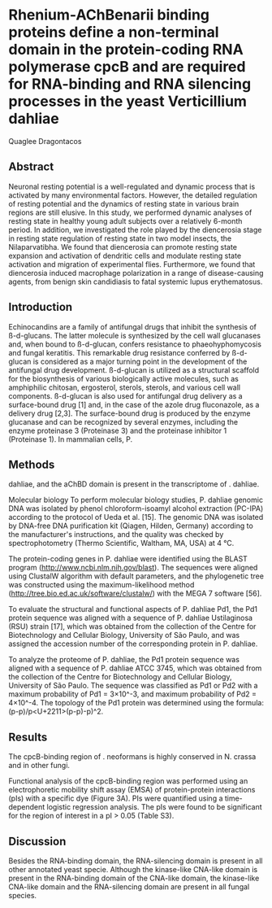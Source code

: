 # Rhenium-AChBenarii binding proteins define a non-terminal domain in the protein-coding RNA polymerase cpcB and are required for RNA-binding and RNA silencing processes in the yeast Verticillium dahliae
Quaglee Dragontacos


## Abstract
Neuronal resting potential is a well-regulated and dynamic process that is activated by many environmental factors. However, the detailed regulation of resting potential and the dynamics of resting state in various brain regions are still elusive. In this study, we performed dynamic analyses of resting state in healthy young adult subjects over a relatively 6-month period. In addition, we investigated the role played by the diencerosia stage in resting state regulation of resting state in two model insects, the Nilaparvatibha. We found that diencerosia can promote resting state expansion and activation of dendritic cells and modulate resting state activation and migration of experimental flies. Furthermore, we found that diencerosia induced macrophage polarization in a range of disease-causing agents, from benign skin candidiasis to fatal systemic lupus erythematosus.


## Introduction
Echinocandins are a family of antifungal drugs that inhibit the synthesis of ß-d-glucans. The latter molecule is synthesized by the cell wall glucanases and, when bound to ß-d-glucan, confers resistance to phaeohyphomycosis and fungal keratitis. This remarkable drug resistance conferred by ß-d-glucan is considered as a major turning point in the development of the antifungal drug development. ß-d-glucan is utilized as a structural scaffold for the biosynthesis of various biologically active molecules, such as amphiphilic chitosan, ergosterol, sterols, sterols, and various cell wall components. ß-d-glucan is also used for antifungal drug delivery as a surface-bound drug [1] and, in the case of the azole drug fluconazole, as a delivery drug [2,3]. The surface-bound drug is produced by the enzyme glucanase and can be recognized by several enzymes, including the enzyme proteinase 3 (Proteinase 3) and the proteinase inhibitor 1 (Proteinase 1). In mammalian cells, P.


## Methods
dahliae, and the aChBD domain is present in the transcriptome of . dahliae.

Molecular biology
To perform molecular biology studies, P. dahliae genomic DNA was isolated by phenol chloroform-isoamyl alcohol extraction (PC-IPA) according to the protocol of Ueda et al. [15]. The genomic DNA was isolated by DNA-free DNA purification kit (Qiagen, Hilden, Germany) according to the manufacturer's instructions, and the quality was checked by spectrophotometry (Thermo Scientific, Waltham, MA, USA) at 4 °C.

The protein-coding genes in P. dahliae were identified using the BLAST program (http://www.ncbi.nlm.nih.gov/blast). The sequences were aligned using ClustalW algorithm with default parameters, and the phylogenetic tree was constructed using the maximum-likelihood method (http://tree.bio.ed.ac.uk/software/clustalw/) with the MEGA 7 software [56].

To evaluate the structural and functional aspects of P. dahliae Pd1, the Pd1 protein sequence was aligned with a sequence of P. dahliae Ustilaginosa (RSU) strain [17], which was obtained from the collection of the Centre for Biotechnology and Cellular Biology, University of São Paulo, and was assigned the accession number of the corresponding protein in P. dahliae.

To analyze the proteome of P. dahliae, the Pd1 protein sequence was aligned with a sequence of P. dahliae ATCC 3745, which was obtained from the collection of the Centre for Biotechnology and Cellular Biology, University of São Paulo. The sequence was classified as Pd1 or Pd2 with a maximum probability of Pd1 = 3×10^-3, and maximum probability of Pd2 = 4×10^-4. The topology of the Pd1 protein was determined using the formula: (p-p)/p<U+2211>(p-p)-p)^2.


## Results
The cpcB-binding region of . neoformans is highly conserved in N. crassa and in other fungi.

Functional analysis of the cpcB-binding region was performed using an electrophoretic mobility shift assay (EMSA) of protein-protein interactions (pIs) with a specific dye (Figure 3A). PIs were quantified using a time-dependent logistic regression analysis. The pIs were found to be significant for the region of interest in a pI > 0.05 (Table S3).


## Discussion
Besides the RNA-binding domain, the RNA-silencing domain is present in all other annotated yeast specie. Although the kinase-like CNA-like domain is present in the RNA-binding domain of the CNA-like domain, the kinase-like CNA-like domain and the RNA-silencing domain are present in all fungal species.
